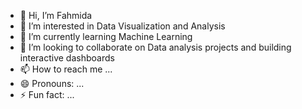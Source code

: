 - 👋 Hi, I’m Fahmida
- 👀 I’m interested in Data Visualization and Analysis
- 🌱 I’m currently learning Machine Learning
- 💞️ I’m looking to collaborate on Data analysis projects and building interactive dashboards
- 📫 How to reach me ...
- 😄 Pronouns: ...
- ⚡ Fun fact: ...

<!---
Fahmida26625/Fahmida26625 is a ✨ special ✨ repository because its `README.md` (this file) appears on your GitHub profile.
You can click the Preview link to take a look at your changes.
--->
